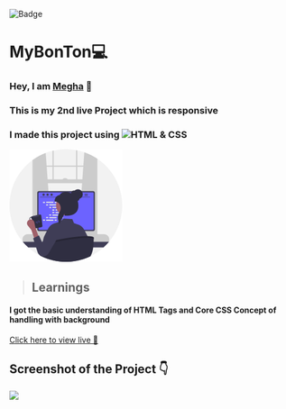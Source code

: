 ![Badge](https://img.shields.io/badge/Project--2-Landing--Page-blue)
# MyBonTon💻
### Hey, I am [**Megha**](https://www.linkedin.com/in/meghakeshri/) 🙂 
### This is  my 2nd live Project which is  **responsive**
### I made this project using ![HTML & CSS](https://img.shields.io/badge/HTML%20%26---CSS-blue)

![](/images/undraw_programmer_re_owql.svg)

 >## Learnings
 #### I got the basic understanding of HTML Tags and Core CSS Concept of handling with background 
   

[Click here to view live 🚀](https://mybonton.netlify.app/ "Street Style Landing Page")

## Screenshot of the Project 👇
![](/My/images/Screenshot%202022-09-03%20at%2011-42-05%20Best%20Online%20Food%20Services%20In%20India%20MyBonTon.com.png)
